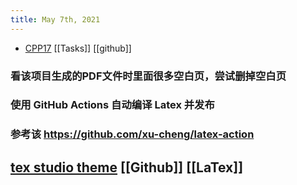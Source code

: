 ```yaml
---
title: May 7th, 2021
---
```


- [CPP17](https://github.com/MeouSker77/Cpp17) [[Tasks]] [[github]]
### 看该项目生成的PDF文件时里面很多空白页，尝试删掉空白页
### 使用 GitHub Actions 自动编译 Latex 并发布
### 参考该 https://github.com/xu-cheng/latex-action
## [tex studio theme](https://github.com/Francis-Hsu/TeXstudio_Solarized) [[Github]] [[LaTex]]